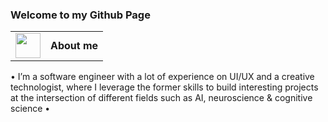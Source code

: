 ### Welcome to my Github Page
<table>
  <tr>
    <td>
      <img src="https://github.com/alinvdu/alinvdu/assets/16021447/fd9179fc-cdf2-4bd4-b962-508543624027" width="40">
    </td>
    <td style="vertical-align:middle;">
      <strong>About me</strong>
    </td>
  </tr>
</table>
<p>
&bull; I’m a software engineer with a lot of experience on UI/UX and a creative technologist, where I leverage the former skills to build interesting projects at the intersection of different fields such as AI, neuroscience & cognitive science &bull;
